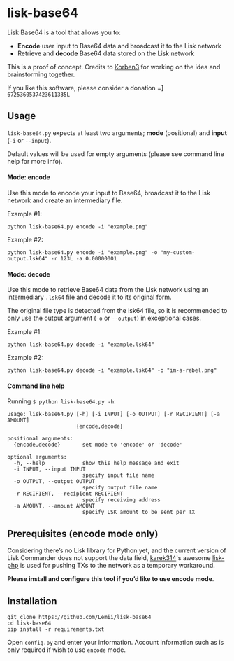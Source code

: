 # lisk-base64
Lisk Base64 is a tool that allows you to:

- **Encode** user input to Base64 data and broadcast it to the Lisk network
-  Retrieve and **decode**  Base64 data stored on the Lisk network

This is a proof of concept. Credits to [Korben3](https://github.com/Korben3) for working on the idea and brainstorming together.

If you like this software, please consider a donation =] `6725360537423611335L`

## Usage

`lisk-base64.py` expects at least two arguments; **mode** (positional) and **input** (`-i` or `--input`).

Default values will be used for empty arguments (please see command line help for more info).

#### Mode: encode
Use this mode to encode your input to Base64, broadcast it to the Lisk network and create an intermediary file.


Example #1:

`python lisk-base64.py encode -i "example.png"`


Example #2: 

`python lisk-base64.py encode -i "example.png" -o "my-custom-output.lsk64" -r 123L -a 0.00000001`

#### Mode: decode
Use this mode to retrieve Base64 data from the Lisk network using an intermediary `.lsk64` file and decode it to its original form. 

The original file type is detected from the lsk64 file, so it is recommended to only use the output argument (`-o` or `--output`) in exceptional cases.

Example #1:

`python lisk-base64.py decode -i "example.lsk64"`

Example #2:

`python lisk-base64.py decode -i "example.lsk64" -o "im-a-rebel.png"`

#### Command line help
Running `$ python lisk-base64.py -h`:

```
usage: lisk-base64.py [-h] [-i INPUT] [-o OUTPUT] [-r RECIPIENT] [-a AMOUNT]
                      {encode,decode}

positional arguments:
  {encode,decode}       set mode to 'encode' or 'decode'

optional arguments:
  -h, --help            show this help message and exit
  -i INPUT, --input INPUT
                        specify input file name
  -o OUTPUT, --output OUTPUT
                        specify output file name
  -r RECIPIENT, --recipient RECIPIENT
                        specify receiving address
  -a AMOUNT, --amount AMOUNT
                        specify LSK amount to be sent per TX
```


## Prerequisites (encode mode only)
Considering there’s no Lisk library for Python yet, and the current version of Lisk Commander does not support the data field, [karek314](https://github.com/karek314/)'s awesome [lisk-php](https://github.com/karek314/lisk-php) is used for pushing TXs to the network as a temporary workaround.

**Please install and configure this tool if you’d like to use encode mode**.

## Installation
```
git clone https://github.com/Lemii/lisk-base64
cd lisk-base64
pip install -r requirements.txt
```
Open `config.py` and enter your information. Account information such as is only required if wish to use `encode` mode.
